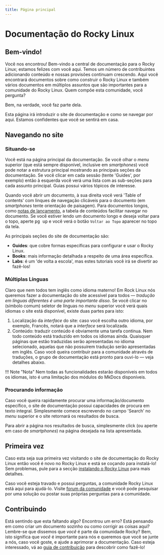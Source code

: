 ```yaml
---
title: Página principal
---
```


# Documentação do Rocky Linux

## Bem-vindo!

Você nos encontrou! Bem-vindo a central de documentação para o Rocky Linux; estamos felizes com você aqui. Temos um número de contribuintes adicionando conteúdo e nossas provisões continuam crescendo. Aqui você encontrará documentos sobre como construir o Rocky Linux e também vários documentos em múltiplos assuntos que são importantes para a comunidade do Rocky Linux. Quem compõe esta comunidade, você pergunta?

Bem, na verdade, você faz parte dela.

Esta página irá introduzir o site de documentação e como se navegar por aqui. Estamos confidentes que você se sentirá em casa.

## Navegando no site

### Situando-se

Você está na página principal da documentação. Se você olhar o _menu_ superior (que está sempre disponível, inclusive em _smartphones_) você pode notar a estrutura principal mostrando as principais seções da documentação. Se você clicar em cada sessão (tente 'Guides', por exemplo) então à esquerda você verá uma lista com as sub-seções para cada assunto principal. Guias possui vários tópicos de interesse.

Quando você abrir um documento, à sua direita você verá 'Table of contents' com linques de navegação clicáveis para o documento (em _smartphones_ tente orientação de paisagem). Para documentos longos, como [notas de lançamento](release_notes/8.4.md), a tabela de conteúdos facilitar navegar no documento. Se você estiver lendo um documento longo e deseja voltar para o topo, aperte <kbd>pg up</kbd> e você verá o botão `Voltar ao Topo` aparecer no topo da tela.

As principais seções do site de documentação são:

* **Guides**: que cobre formas específicas para configurar e usar o Rocky Linux.
* **Books**: mais informação detalhada a respeito de uma área específica.
* **Labs**: é um 'de volta a escola', mas estes tutoriais você irá se divertir ao fazê-los!

### Múltiplas Línguas

Claro que nem todos tem inglês como idioma materno! Em Rock Linux nós queremos fazer a documentação do site acessível para todos — *tradução em línguas diferentes é uma parte importante disso*. Se você clicar no (símbolo comum) seletor de línguas no _menu_ superior você verá quais idiomas o site está disponível, existe duas partes para isto:

1. Localização da _interface_ do site: caso você escolha outro idioma, por exemplo, Francês, notará que a _interface_ será localizada.
1. Conteúdo: traduzir conteúdo é obviamente uma tarefa contínua. Nem todo conteúdo está traduzido em todos os idiomas ainda. Quaisquer páginas que estão traduzidas serão apresentadas no idioma selecionado, aquelas que não possuírem tradução serão apresentadas em inglês. Caso você queira contribuir para a comunidade através de traduções, o grupo de documentação está pronto para ouvi-lo — veja detalhes abaixo.

!!! Note "Nota"
    Nem todas as funcionalidades estarão disponíveis em todos os idiomas, isto é uma limitação dos módulos do MkDocs disponíveis.

### Procurando informação

Caso você queira rapidamente procurar uma informação/documento específico, o site de documentação possui capacidades de procura em texto integral. Simplesmente comece escrevendo no campo 'Search' no _menu_ superior e o site retornará os resultados de busca.

Para abrir a página nos resultados de busca, simplesmente click (ou aperte em caso de _smartphones_) na página desejada na lista apresentada.

## Primeira vez

Caso esta seja sua primeira vez visitando o site de documentação do Rocky Linux então você é novo no Rocky Linux e está se coçando para instalá-lo! Sem problemas, pule para a secção [instalando o Rocky Linux](guides/installation.md) para mais detalhes.

Caso você esteja travado e possui perguntas, a comunidade Rocky Linux está aqui para ajudá-lo. Visite [forum da comunidade](https://forums.rockylinux.org) e você pode pesquisar por uma solução ou postar suas próprias perguntas para a comunidade.

## Contribuindo

Está sentindo que esta faltando algo? Encontrou um erro? Está pensando em como criar um documento sozinho ou como corrigir as coisas aqui? Lembre-se que dissemos que *você* é parte da comunidade Rocky? Bem, isto significa que *você* é importante para nós e queremos que você se junte a nós, caso você goste, e ajude a aprimorar a documentação. Caso esteja interessado, vá ao [guia de contribuição](https://github.com/rocky-linux/documentation/blob/main/README.md) para descobrir como fazê-lo!
